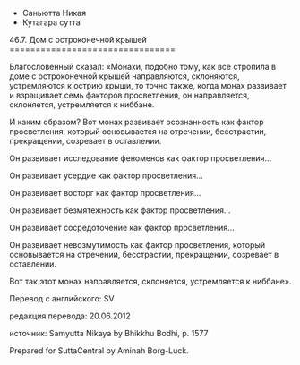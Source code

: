 









* Саньютта Никая
* Кутагара сутта


46\.7\. Дом с остроконечной крышей
\=\=\=\=\=\=\=\=\=\=\=\=\=\=\=\=\=\=\=\=\=\=\=\=\=\=\=\=\=\=\=\=



Благословенный сказал: «Монахи, подобно тому, как все стропила в доме с остроконечной крышей направляются, склоняются, устремляются к острию крыши, то точно также, когда монах развивает и взращивает семь факторов просветления, он направляется, склоняется, устремляется к ниббане\.


И каким образом? Вот монах развивает осознанность как фактор просветления, который основывается на отречении, бесстрастии, прекращении, созревает в оставлении\.


Он развивает исследование феноменов как фактор просветления…


Он развивает усердие как фактор просветления…


Он развивает восторг как фактор просветления…


Он развивает безмятежность как фактор просветления…


Он развивает сосредоточение как фактор просветления…


Он развивает невозмутимость как фактор просветления, который основывается на отречении, бесстрастии, прекращении, созревает в оставлении\.


Вот так этот монах направляется, склоняется, устремляется к ниббане»\.



Перевод с английского: SV


редакция перевода: 20\.06\.2012


источник: Samyutta Nikaya by Bhikkhu Bodhi, p\. 1577


Prepared for SuttaCentral by Aminah Borg\-Luck\.






